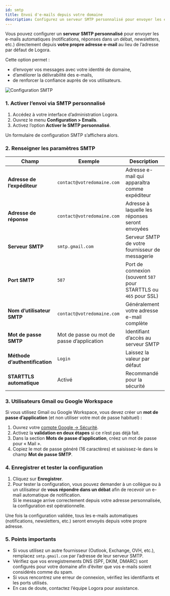 ```yaml
---
id: smtp
title: Envoi d'e-mails depuis votre domaine
description: Configurez un serveur SMTP personnalisé pour envoyer les e-mails automatiques depuis votre propre adresse e-mail.
---
```


Vous pouvez configurer un **serveur SMTP personnalisé** pour envoyer les e-mails automatiques (notifications, réponses dans un débat, newsletters, etc.) directement depuis **votre propre adresse e-mail** au lieu de l’adresse par défaut de Logora.

Cette option permet :
- d’envoyer vos messages avec votre identité de domaine,
- d’améliorer la délivrabilité des e-mails,
- de renforcer la confiance auprès de vos utilisateurs.

![Configuration SMTP](/img/smtp-config.png)

### 1. Activer l’envoi via SMTP personnalisé

1. Accédez à votre interface d’administration Logora.  
2. Ouvrez le menu **Configuration > Emails**.  
3. Activez l’option **Activer le SMTP personnalisé**.  

Un formulaire de configuration SMTP s’affichera alors.

### 2. Renseigner les paramètres SMTP

| Champ | Exemple | Description |
|--------|----------|-------------|
| **Adresse de l’expéditeur** | `contact@votredomaine.com` | Adresse e-mail qui apparaîtra comme expéditeur |
| **Adresse de réponse** | `contact@votredomaine.com` | Adresse à laquelle les réponses seront envoyées |
| **Serveur SMTP** | `smtp.gmail.com` | Serveur SMTP de votre fournisseur de messagerie |
| **Port SMTP** | `587` | Port de connexion (souvent `587` pour STARTTLS ou `465` pour SSL) |
| **Nom d’utilisateur SMTP** | `contact@votredomaine.com` | Généralement votre adresse e-mail complète |
| **Mot de passe SMTP** | Mot de passe ou mot de passe d’application | Identifiant d’accès au serveur SMTP |
| **Méthode d’authentification** | `Login` | Laissez la valeur par défaut |
| **STARTTLS automatique** | Activé | Recommandé pour la sécurité |

### 3. Utilisateurs Gmail ou Google Workspace

Si vous utilisez Gmail ou Google Workspace, vous devez créer un **mot de passe d’application** (et non utiliser votre mot de passe habituel) :

1. Ouvrez votre [compte Google → Sécurité](https://myaccount.google.com/security).  
2. Activez la **validation en deux étapes** si ce n’est pas déjà fait.  
3. Dans la section **Mots de passe d’application**, créez un mot de passe pour « Mail ».  
4. Copiez le mot de passe généré (16 caractères) et saisissez-le dans le champ **Mot de passe SMTP**.

### 4. Enregistrer et tester la configuration

1. Cliquez sur **Enregistrer**.  
2. Pour tester la configuration, vous pouvez demander à un collègue ou à un utilisateur de **vous répondre dans un débat** afin de recevoir un e-mail automatique de notification.  
   Si le message arrive correctement depuis votre adresse personnalisée, la configuration est opérationnelle.

Une fois la configuration validée, tous les e-mails automatiques (notifications, newsletters, etc.) seront envoyés depuis votre propre adresse.

### 5. Points importants

- Si vous utilisez un autre fournisseur (Outlook, Exchange, OVH, etc.), remplacez `smtp.gmail.com` par l’adresse de leur serveur SMTP.  
- Vérifiez que vos enregistrements DNS (SPF, DKIM, DMARC) sont configurés pour votre domaine afin d’éviter que vos e-mails soient considérés comme du spam.  
- Si vous rencontrez une erreur de connexion, vérifiez les identifiants et les ports utilisés.  
- En cas de doute, contactez l’équipe Logora pour assistance.

